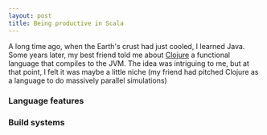 ```yaml
---
layout: post
title: Being productive in Scala
---
```


A long time ago, when the Earth's crust had just cooled, I learned Java. Some years later, my best friend told me about [Clojure](https://clojure.org/) a functional language that compiles to the JVM. The idea was intriguing to me, but at that point, I felt it was maybe a little niche (my friend had pitched Clojure as a language to do massively parallel simulations)

### Language features

### Build systems
